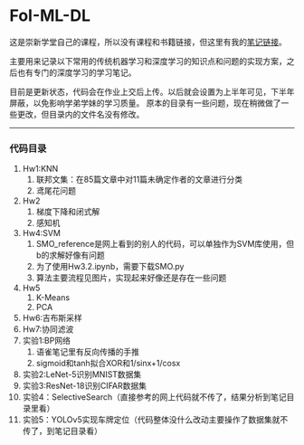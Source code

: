 # FoI-ML-DL
这是崇新学堂自己的课程，所以没有课程和书籍链接，但这里有我的[笔记链接](https://www.yuque.com/yuqueyonghuqt4oby/ctetbx/gh8mac)。 

主要用来记录以下常用的传统机器学习和深度学习的知识点和问题的实现方案，之后也有专门的深度学习的学习笔记。

目前是更新状态，代码会在作业上交后上传。以后就会设置为上半年可见，下半年屏蔽，以免影响学弟学妹的学习质量。
原本的目录有一些问题，现在稍微做了一些更改，但目录内的文件名没有修改。

---

### 代码目录

1. Hw1:KNN
   1. 联邦文集：在85篇文章中对11篇未确定作者的文章进行分类
   2. 鸢尾花问题
2. Hw2
   1. 梯度下降和闭式解
   2. 感知机
3. Hw4:SVM
   1. SMO_reference是网上看到的别人的代码，可以单独作为SVM库使用，但b的求解好像有问题
   2. 为了使用Hw3.2.ipynb，需要下载SMO.py
   3. 算法主要流程见图片，实现起来好像还是存在一些问题
4. Hw5
   1. K-Means
   2. PCA
5. Hw6:吉布斯采样
6. Hw7:协同滤波
7. 实验1:BP网络
   1. 语雀笔记里有反向传播的手推
   2. sigmoid和tanh拟合XOR和1/sinx+1/cosx
8. 实验2:LeNet-5识别MNIST数据集
9. 实验3:ResNet-18识别CIFAR数据集
10. 实验4：SelectiveSearch（直接参考的网上代码就不传了，结果分析到笔记目录里看）
11. 实验5：YOLOv5实现车牌定位（代码整体没什么改动主要操作了数据集就不传了，到笔记目录看）

